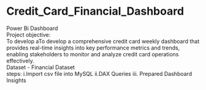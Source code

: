 # Credit_Card_Financial_Dashboard
Power Bi Dashboard
<br>
Project objective: 
<br>
To develop aTo develop a comprehensive credit card weekly dashboard that provides real-time insights into key performance metrics and trends, enabling stakeholders to monitor and analyze credit card operations effectively.
<br>
Dataset - Financial Dataset
<br>
steps: 
i.Import csv file into MySQL
ii.DAX Queries
iii. Prepared Dashboard
<br>
Insights



